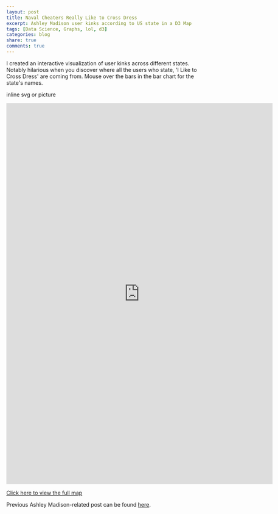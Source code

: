 ```yaml
---
layout: post
title: Naval Cheaters Really Like to Cross Dress
excerpt: Ashley Madison user kinks according to US state in a D3 Map
tags: [Data Science, Graphs, lol, d3]
categories: blog
share: true
comments: true
---
```


I created an interactive visualization of user kinks across different states. Notably hilarious when you discover where all the users who state, 'I Like to Cross Dress' are coming from. Mouse over the bars in the bar chart for the state's names.

inline svg or picture

<iframe src="http://bl.ocks.org/potatochip/raw/756ef5fcc9febfb4fd66/" marginwidth="0" marginheight="0" scrolling="no" width="700" height="1000" frameborder="0">Browswer not supported</iframe>

[Click here to view the full map](http://bl.ocks.org/potatochip/raw/756ef5fcc9febfb4fd66/)


Previous Ashley Madison-related post can be found [here](http://gifsandgraphs.com/articles/2015-8-24-Dear-Ashley-Madison).
